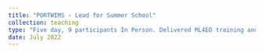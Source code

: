 ```yaml
---
title: "PORTWIMS - Lead for Summer School"
collection: teaching
type: "Five day, 9 participants In Person. Delivered ML4EO training and led five day training course"
date: July 2022
---
```

